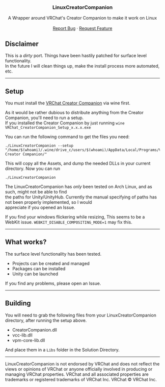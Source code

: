 <div align="center">
<h3 align="center">LinuxCreatorCompanion</h3>

  <p align="center">
    A Wrapper around VRChat's Creator Companion to make it work on Linux
    <br />
    <br />
    <a href="https://github.com/RinLovesYou/LinuxCreatorCompanion/issues">Report Bug</a>
    ·
    <a href="https://github.com/RinLovesYou/LinuxCreatorCompanion/issues">Request Feature</a>
  </p>
</div>

## Disclaimer
This is a *dirty* port. Things have been hastily patched for surface level functionality. <br>
In the future I will clean things up, make the install process more automated, etc.

---

## Setup
You must install the [VRChat Creator Companion](https://vcc.docs.vrchat.com/) via wine first.

As it would be rather dubious to distribute anything from the Creator Companion, you'll need to run a setup.<br>
If you installed the Creator Companion by just running `wine VRChat_CreatorCompanion_Setup_x.x.x.exe`<br>

You can run the following command to get the files you need:
```
./LinuxCreatorCompanion --setup "/home/$(whoami)/.wine/drive_c/users/$(whoami)/AppData/Local/Programs/VRChat Creator Companion/"
```

This will copy all the Assets, and dump the needed DLLs in your current directory. Now you can run
```
./LinuxCreatorCompanion
```

The LinuxCreatorCompanion has *only* been tested on Arch Linux, and as such, might not be able to find<br>
the paths for Unity/UnityHub. Currently the manual specifying of paths has not been properly implemented, so I would<br>
appreciate if you opened an Issue.

If you find your windows flickering while resizing, This seems to be a WebKit issue. `WEBKIT_DISABLE_COMPOSITING_MODE=1` may fix this.

---

## What works?
The surface level functionality has been tested.

* Projects can be created and managed
* Packages can be installed
* Unity can be launched

If you find any problems, please open an Issue.

---

## Building
You will need to grab the following files from your LinuxCreatorCompanion directory, after running the setup above.
* CreatorCompanion.dll
* vcc-lib.dll
* vpm-core-lib.dll

And place them in a `Libs` folder in the Solution Directory.

---

LinuxCreatorCompanion is not endorsed by VRChat and does not reflect the views or opinions of VRChat or anyone officially involved in producing or managing VRChat properties. VRChat and all associated properties are trademarks or registered trademarks of VRChat Inc. VRChat © VRChat Inc.